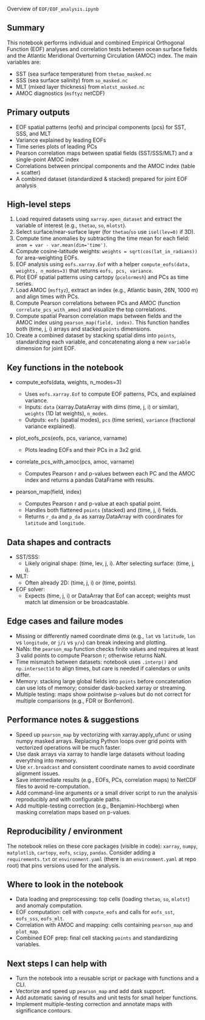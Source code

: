 Overview of `EOF/EOF_analysis.ipynb`

Summary
-------
This notebook performs individual and combined Empirical Orthogonal Function (EOF) analyses and correlation tests between ocean surface fields and the Atlantic Meridional Overturning Circulation (AMOC) index. The main variables are:
- SST (sea surface temperature) from `thetao_masked.nc`
- SSS (sea surface salinity) from `so_masked.nc`
- MLT (mixed layer thickness) from `mlotst_masked.nc`
- AMOC diagnostics (`msftyz` netCDF)

Primary outputs
---------------
- EOF spatial patterns (eofs) and principal components (pcs) for SST, SSS, and MLT
- Variance explained by leading EOFs
- Time series plots of leading PCs
- Pearson correlation maps between spatial fields (SST/SSS/MLT) and a single-point AMOC index
- Correlations between principal components and the AMOC index (table + scatter)
- A combined dataset (standardized & stacked) prepared for joint EOF analysis

High-level steps
----------------
1. Load required datasets using `xarray.open_dataset` and extract the variable of interest (e.g., `thetao`, `so`, `mlotst`).
2. Select surface/near-surface layer (for `thetao`/`so` use `isel(lev=0)` if 3D).
3. Compute time anomalies by subtracting the time mean for each field: `anom = var - var.mean(dim='time')`.
4. Compute cosine-latitude weights: `weights = sqrt(cos(lat_in_radians))` for area-weighting EOFs.
5. EOF analysis using `eofs.xarray.Eof` with a helper `compute_eofs(data, weights, n_modes=3)` that returns `eofs, pcs, variance`.
6. Plot EOF spatial patterns using cartopy (`pcolormesh`) and PCs as time series.
7. Load AMOC (`msftyz`), extract an index (e.g., Atlantic basin, 26N, 1000 m) and align times with PCs.
8. Compute Pearson correlations between PCs and AMOC (function `correlate_pcs_with_amoc`) and visualize the top correlations.
9. Compute spatial Pearson correlation maps between fields and the AMOC index using `pearson_map(field, index)`. This function handles both (time, j, i) arrays and stacked `points` dimensions.
10. Create a combined dataset by stacking spatial dims into `points`, standardizing each variable, and concatenating along a new `variable` dimension for joint EOF.

Key functions in the notebook
-----------------------------
- compute_eofs(data, weights, n_modes=3)
  - Uses `eofs.xarray.Eof` to compute EOF patterns, PCs, and explained variance.
  - Inputs: `data` (xarray.DataArray with dims (time, j, i) or similar), `weights` (1D lat weights), `n_modes`.
  - Outputs: `eofs` (spatial modes), `pcs` (time series), `variance` (fractional variance explained).

- plot_eofs_pcs(eofs, pcs, variance, varname)
  - Plots leading EOFs and their PCs in a 3x2 grid.

- correlate_pcs_with_amoc(pcs, amoc, varname)
  - Computes Pearson r and p-values between each PC and the AMOC index and returns a pandas DataFrame with results.

- pearson_map(field, index)
  - Computes Pearson r and p-value at each spatial point.
  - Handles both flattened `points` (stacked) and (time, j, i) fields.
  - Returns `r_da` and `p_da` as xarray.DataArray with coordinates for `latitude` and `longitude`.

Data shapes and contracts
------------------------
- SST/SSS:
  - Likely original shape: (time, lev, j, i). After selecting surface: (time, j, i).
- MLT:
  - Often already 2D: (time, j, i) or (time, points).
- EOF solver:
  - Expects (time, j, i) or DataArray that Eof can accept; weights must match lat dimension or be broadcastable.

Edge cases and failure modes
---------------------------
- Missing or differently named coordinate dims (e.g., `lat` vs `latitude`, `lon` vs `longitude`, or `j/i` vs `y/x`) can break indexing and plotting.
- NaNs: the `pearson_map` function checks finite values and requires at least 3 valid points to compute Pearson r; otherwise returns NaN.
- Time mismatch between datasets: notebook uses `.interp()` and `np.intersect1d` to align times, but care is needed if calendars or units differ.
- Memory: stacking large global fields into `points` before concatenation can use lots of memory; consider dask-backed xarray or streaming.
- Multiple testing: maps show pointwise p-values but do not correct for multiple comparisons (e.g., FDR or Bonferroni).

Performance notes & suggestions
------------------------------
- Speed up `pearson_map` by vectorizing with xarray.apply_ufunc or using numpy masked arrays. Replacing Python loops over grid points with vectorized operations will be much faster.
- Use dask arrays via xarray to handle large datasets without loading everything into memory.
- Use `xr.broadcast` and consistent coordinate names to avoid coordinate alignment issues.
- Save intermediate results (e.g., EOFs, PCs, correlation maps) to NetCDF files to avoid re-computation.
- Add command-line arguments or a small driver script to run the analysis reproducibly and with configurable paths.
- Add multiple-testing correction (e.g., Benjamini-Hochberg) when masking correlation maps based on p-values.

Reproducibility / environment
----------------------------
The notebook relies on these core packages (visible in code): `xarray`, `numpy`, `matplotlib`, `cartopy`, `eofs`, `scipy`, `pandas`.
Consider adding a `requirements.txt` or `environment.yaml` (there is an `environment.yaml` at repo root) that pins versions used for the analysis.

Where to look in the notebook
----------------------------
- Data loading and preprocessing: top cells (loading `thetao`, `so`, `mlotst`) and anomaly computation.
- EOF computation: cell with `compute_eofs` and calls for `eofs_sst`, `eofs_sss`, `eofs_mlt`.
- Correlation with AMOC and mapping: cells containing `pearson_map` and `plot_map`.
- Combined EOF prep: final cell stacking `points` and standardizing variables.

Next steps I can help with
-------------------------
- Turn the notebook into a reusable script or package with functions and a CLI.
- Vectorize and speed up `pearson_map` and add dask support.
- Add automatic saving of results and unit tests for small helper functions.
- Implement multiple-testing correction and annotate maps with significance contours.

